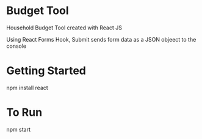 # Budget Tool

 Household Budget Tool created with React JS
 
 Using React Forms Hook, Submit sends form data as a JSON objeect to the console

# Getting Started

npm install react

# To Run

npm start

